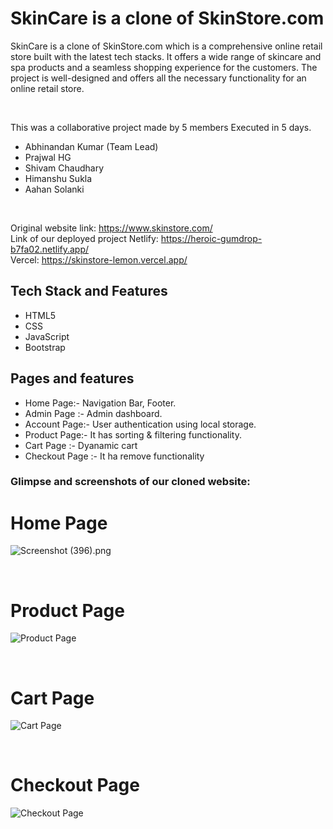 <h1 font-size="30px"> SkinCare is a clone of SkinStore.com </h1>
<p>
 SkinCare is a clone of SkinStore.com which is a comprehensive online retail store built with the latest tech stacks. It offers a wide range of skincare and spa products and a seamless shopping experience for the customers. The project is well-designed and offers all the necessary functionality for an online retail store.
</p>

<br/>
<p>This was a collaborative project made by 5 members Executed in 5 days.</p>

- Abhinandan Kumar (Team Lead)
- Prajwal HG
- Shivam Chaudhary
- Himanshu Sukla
- Aahan Solanki
<br/>

Original website link: https://www.skinstore.com/
<br/>
Link of our deployed project
Netlify: https://heroic-gumdrop-b7fa02.netlify.app/ 
<br/>
Vercel: https://skinstore-lemon.vercel.app/
<br/>

## Tech Stack and Features

- HTML5
- CSS
- JavaScript
- Bootstrap


## Pages and features
- Home Page:- Navigation Bar, Footer.
- Admin Page :- Admin dashboard.
- Account Page:- User authentication using local storage.
- Product Page:- It has sorting & filtering functionality.
- Cart Page :- Dyanamic cart
- Checkout Page :- It ha remove functionality


### Glimpse and screenshots of our cloned website:

<h1>Home Page</h1>

![Screenshot (396).png](https://masai-course.s3.ap-south-1.amazonaws.com/editor/uploads/2023-02-08/Screenshot%20%28396%29_875853.png)

<br/>

###
<h1>Product Page</h1>

![Product Page](https://masai-course.s3.ap-south-1.amazonaws.com/editor/uploads/2023-02-08/Screenshot%202023-02-08%20183507_733407.jpeg) 

<br/>

###
<h1>Cart Page</h1>

![Cart Page](https://masai-course.s3.ap-south-1.amazonaws.com/editor/uploads/2023-02-08/Screenshot%202023-02-08%20182958_227304.jpeg)

<br/>

###
<h1>Checkout Page</h1>

![Checkout Page](https://masai-course.s3.ap-south-1.amazonaws.com/editor/uploads/2023-02-08/Screenshot%202023-02-08%20183112_889111.jpeg)





  

  
